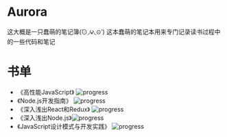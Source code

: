 # Aurora
这大概是一只蠢萌的笔记簿(́⊙◞౪◟⊙‵)
这本蠢萌的笔记本用来专门记录读书过程中的一些代码和笔记

# 书单

* 《高性能JavaScript》 ![progress](http://progressed.io/bar/100)
* 《Node.js开发指南》 ![progress](http://progressed.io/bar/100)
* 《深入浅出React和Redux》 ![progress](http://progressed.io/bar/38)
* 《深入浅出Node.js》![progress](http://progressed.io/bar/10)
* 《JavaScript设计模式与开发实践》 ![progress](http://progressed.io/bar/20)
